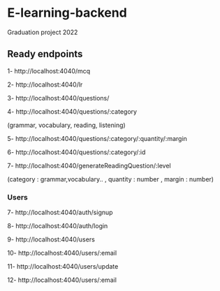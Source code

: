 # E-learning-backend

Graduation project 2022

## Ready endpoints

1- http://localhost:4040/mcq

2- http://localhost:4040/lr

3- http://localhost:4040/questions/

4- http://localhost:4040/questions/:category

(grammar, vocabulary, reading, listening)

5- http://localhost:4040/questions/:category/:quantity/:margin

6- http://localhost:4040/questions/:category/:id

7- http://localhost:4040/generateReadingQuestion/:level

(category : grammar,vocabulary.. , quantity : number , margin : number)

### Users

7- http://localhost:4040/auth/signup

8- http://localhost:4040/auth/login

9- http://localhost:4040/users

10- http://localhost:4040/users/:email

11- http://localhost:4040/users/update

12- http://localhost:4040/users/:email
